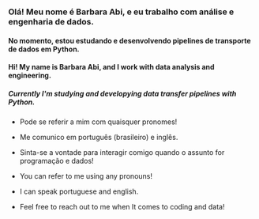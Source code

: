 ### Olá! Meu nome é Barbara Abi, e eu trabalho com análise e engenharia de dados.
#### No momento, estou estudando e desenvolvendo pipelines de transporte de dados em Python.

#### Hi! My name is Barbara Abi, and I work with data analysis and engineering.
##### Currently I'm studying and developying data transfer pipelines with Python.

- Pode se referir a mim com quaisquer pronomes!
- Me comunico em português (brasileiro) e inglês.
- Sinta-se a vontade para interagir comigo quando o assunto for programação e dados!

- You can refer to me using any pronouns!
- I can speak portuguese and english. 
- Feel free to reach out to me when It comes to coding and data!
